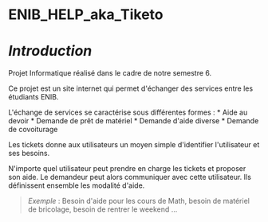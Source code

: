 # ENIB_HELP_aka_Tiketo

# *Introduction*

Projet Informatique réalisé dans le cadre de notre semestre 6.

Ce projet est un site internet qui permet d'échanger des services entre les étudiants ENIB.

L'échange de services se caractérise sous différentes formes :
    * Aide au devoir
    * Demande de prêt de matériel
    * Demande d'aide diverse
    * Demande de covoiturage 

Les tickets donne aux utilisateurs un moyen simple d'identifier l'utilisateur et ses besoins.

N'importe quel utilisateur peut prendre en charge les tickets et proposer son aide. Le demandeur peut alors communiquer avec cette utilisateur.
Ils définissent ensemble les modalité d'aide.

>*Exemple* : Besoin d'aide pour les cours de Math, besoin de matériel de bricolage, besoin de rentrer le weekend ... 

